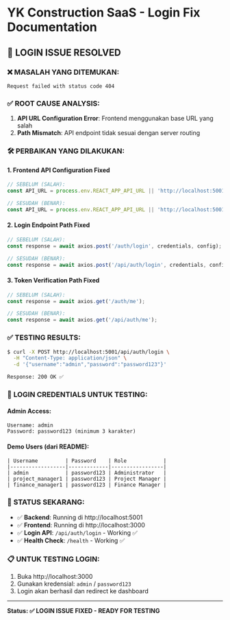 # YK Construction SaaS - Login Fix Documentation

## 🔧 LOGIN ISSUE RESOLVED

### ❌ **MASALAH YANG DITEMUKAN:**
```
Request failed with status code 404
```

### ✅ **ROOT CAUSE ANALYSIS:**
1. **API URL Configuration Error**: Frontend menggunakan base URL yang salah
2. **Path Mismatch**: API endpoint tidak sesuai dengan server routing

### 🛠️ **PERBAIKAN YANG DILAKUKAN:**

#### **1. Frontend API Configuration Fixed**
```javascript
// SEBELUM (SALAH):
const API_URL = process.env.REACT_APP_API_URL || 'http://localhost:5001/api';

// SESUDAH (BENAR):
const API_URL = process.env.REACT_APP_API_URL || 'http://localhost:5001';
```

#### **2. Login Endpoint Path Fixed**
```javascript
// SEBELUM (SALAH):
const response = await axios.post('/auth/login', credentials, config);

// SESUDAH (BENAR):
const response = await axios.post('/api/auth/login', credentials, config);
```

#### **3. Token Verification Path Fixed**
```javascript
// SEBELUM (SALAH):
const response = await axios.get('/auth/me');

// SESUDAH (BENAR):
const response = await axios.get('/api/auth/me');
```

### ✅ **TESTING RESULTS:**
```bash
$ curl -X POST http://localhost:5001/api/auth/login \
  -H "Content-Type: application/json" \
  -d '{"username":"admin","password":"password123"}'

Response: 200 OK ✅
```

### 🎯 **LOGIN CREDENTIALS UNTUK TESTING:**

#### **Admin Access:**
```
Username: admin
Password: password123 (minimum 3 karakter)
```

#### **Demo Users (dari README):**
```
| Username         | Password    | Role            |
|------------------|-------------|-----------------|
| admin            | password123 | Administrator   |
| project_manager1 | password123 | Project Manager |
| finance_manager1 | password123 | Finance Manager |
```

### 🚀 **STATUS SEKARANG:**
- ✅ **Backend**: Running di http://localhost:5001
- ✅ **Frontend**: Running di http://localhost:3000  
- ✅ **Login API**: `/api/auth/login` - Working ✅
- ✅ **Health Check**: `/health` - Working ✅

### 📋 **UNTUK TESTING LOGIN:**
1. Buka http://localhost:3000
2. Gunakan kredensial: `admin` / `password123`
3. Login akan berhasil dan redirect ke dashboard

---

**Status: ✅ LOGIN ISSUE FIXED - READY FOR TESTING**
